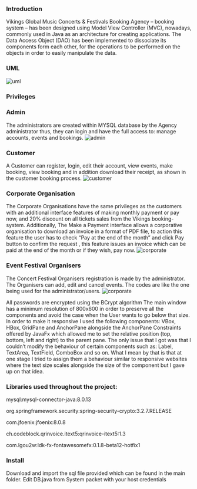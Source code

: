 ### Introduction

Vikings Global Music Concerts & Festivals Booking Agency – booking system – has been designed using Model View Controller (MVC), nowadays, commonly used in Java as an architecture for creating applications.
The Data Access Object (DAO) has been implemented to dissociate its components form each other, for the operations to be performed on the objects in order to easily manipulate the data.

### UML
![uml](https://raw.githubusercontent.com/Terkea/booking-system/master/images/uml.jpg "UML")

### Privileges

### Admin
The administrators are created within MYSQL database by the Agency administrator thus, they can login and have the full access to: manage accounts, events and bookings.
![admin](https://raw.githubusercontent.com/Terkea/booking-system/master/images/admin.png "UML")

### Customer
A Customer can register, login, edit their account, view events, make booking, view booking and in addition download their receipt, as shown in the customer booking process.
![customer](https://raw.githubusercontent.com/Terkea/booking-system/master/images/customer.png "UML")

### Corporate Organisation
The Corporate Organisations have the same privileges as the customers with an additional interface features of making monthly payment or pay now, and 20% discount on all tickets sales from the Vikings  booking-system. Additionally, The Make a Payment interface allows a corporative organisation to download an invoice in a format of PDF file, to action this feature the user has to check “Pay at the end of the month” and click Pay button to confirm the request , this feature issues an invoice which can be paid at the end of the month or if they wish, pay now.
![corporate](https://raw.githubusercontent.com/Terkea/booking-system/master/images/corporate.png "UML")

### Event Festival Organisers
The Concert Festival Organisers registration is made by the administrator. The Organisers can add, edit and cancel events. The codes are like the one being used for the administrator/users.
![corporate](https://raw.githubusercontent.com/Terkea/booking-system/master/images/organiser.png "UML")


All passwords are encrypted using the BCrypt algorithm
The main window has a minimum resolution of 800x600 in order to preserve all the components and avoid the case when the User wants to go below that size. In order to make it responsive I used the following components: VBox, HBox, GridPane and AnchorPane alongside the AnchorPane Constraints offered by JavaFx which allowed me to set the relative position (top, bottom, left and right) to the parent pane. The only issue that I got was that I couldn’t modify the behaviour of certain components such as: Label, TextArea, TextField, ComboBox and so on. What I mean by that is that at one stage I tried to assign them a behaviour similar to responsive websites where the text size scales alongside the size of the component but I gave up on that idea.

### Libraries used throughout the project:

mysql:mysql-connector-java:8.0.13

org.springframework.security:spring-security-crypto:3.2.7.RELEASE

com.jfoenix:jfoenix:8.0.8

ch.codeblock.qrinvoice.itext5:qrinvoice-itext5:1.3

com.lgou2w:ldk-fx-fontawesomefx:0.1.8-beta12-hotfix1


### Install
Download and import the sql file provided which can be found in the main folder.
Edit DB.java from System packet with your host credentials

